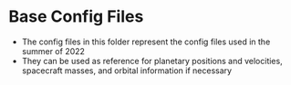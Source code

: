 # Base Config Files

- The config files in this folder represent the config files used in the summer of 2022
- They can be used as reference for planetary positions and velocities, spacecraft masses, and orbital information if necessary